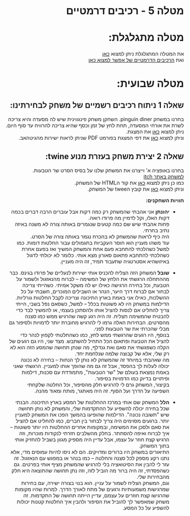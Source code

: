 <div dir='rtl' lang='he'>

# מטלה 5 - רכיבים דרמטיים
# מטלה מתגלגלת:
את המטלה המתגלגלת ניתן למצוא [כאן](https://github.com/gameDevCourse24/The-Scientist)  
ואת [הרכיבים הדרמטיים של אפשר למצוא כאן](https://github.com/gameDevCourse24/The-Scientist/blob/main/dramatic-elements.md)  
  
    
# מטלה שבועית:
## שאלה 1 ניתוח רכיבים רשמיים של משחק לבחירתינו:
בחרנו במשחק pinguin diner.
השחקן משחק פינגווינית שיש לה מסעדה והיא צריכה לשרת את אורחי המסעדה, תחת לחץ של זמן וכסף שהיא צריכה להרוויח עד סוף היום.  
ניתן למצוא [כאן](https://github.com/gameDevCourse24/Matala5DramaticElement/blob/main/pinguin%20diner.pptx) את המצגת.    
וניתן למצוא [כאן](https://github.com/gameDevCourse24/Matala5DramaticElement/blob/main/pinguin%20diner%20slides.pdf) את דפי המצגת בפורמט PDF שניתן לראות ישירות מהגיטהאב.   

## שאלה 2 יצירת משחק בעזרת מנוע twine:
בחרנו באופציה א' וייצרנו את המשחק שלנו על בסיס הסרט שר הטבעות.  
[למשחק באתר itch](https://gamedevrel2024shovhalyon.itch.io/lord-of-the-ring-text-game)  
כמו כן ניתן למצוא [כאן](https://github.com/gameDevCourse24/Matala5DramaticElement/blob/main/TheLordOfTheRing.htmlv) את קוד הHTML של המשחק.  
וניתן למצוא [כאן](https://github.com/gameDevCourse24/Matala5DramaticElement/blob/main/LordOfTheRing.tweehttps://github.com/gameDevCourse24/Matala5DramaticElement/blob/main/LordOfTheRing.twee) את קובץ הtwee של המשחק.

**חוויות השחקנים:**  
- **יהונתן**
אני אהבתי שהמשחק רק כמה דקות אבל עוברים הרבה דברים בכמה דקות האלו, וקל לדמיין מה פרודו רואה.  
פחות אהבתי שיש שם כמה קטעים שנגמרים באותה צורה לא משנה באיזה נתיב בחרתי.  
היה כיף לראות שהמשחק לא בהכרח נגמר באותה צורה של הסרט.  
עוד משהו מעניין הוא חוסר העקביות בתגמולים עבור החלטות דומות. כמו למשל כשהלכתי להתחבא פעם אחת והמשחק המשיך ואז בפעם אחרת כשהלכתי להתחבא פתאום סאורון מצא אותי. כלומר לא יכולתי לדגול באיזושהיא אסטרטגיה שתעבוד תמיד, זה היה מעניין.

- **שובל**
המשחק הזה הצליח להכניס אותי ישירות לנעליים של פרודו בגינס. כבר מההתחלה הרגשתי את הלחץ של המשימה – לברוח מהנאזגול ולשמור על הטבעת, וכל בחירה הרגישה כאילו יש לה משקל אמיתי. כשהייתי צריכה לבחור אם לברוח דרך היער, הנהר או השבילים המוכרים, חשבתי על כל ההשלכות, כאילו אני באמת בארץ התיכונה וצריכה לקבל החלטות גורליות.  
הדילמות במשחק היו לא פשוטות בכלל – למשל, כשסאם נפל בשבי, הייתי צריך להחליט אם לנסות להציל אותו ולהסתכן בעצמי, או להמשיך לבד כדי להבטיח שהמשימה תצליח. זה היה רגע קשה שהרגיש ממש כמו סצנה מהסרטים. הבחירות האלה גרמו לי להרגיש מחוברת יותר לדמויות ולסיפור גם מבלי שהכרתי את שר הטבעות לפני.  
בנוסף, היו רגעים שהרגשתי ממש לחץ, כמו כשהחלטתי לקפוץ לנהר כדי להציל את הטבעת ופתאום הכל התחיל להשתבש. מצד שני, היו גם רגעים של הקלה כשפגשתי את סאם ואת גנדלף, מה שנתן תחושה שהמסע הזה הוא לא רק שלי, אלא של קבוצה שלמה שנלחמת יחד.  
מה שאהבתי במיוחד זה שהמשחק לא נותן לך הנחות – בחירה לא נכונה יכולה לעלות לך בהפסד, אבל זה גם מה שהופך אותו למעניין. הרגשתי שאני באמת נמצאת בעולם של "שר הטבעות", מתמודדת עם סכנות, דילמות ופיתויים בדיוק כמו הדמויות בסיפור.  
בקיצור, המשחק גרם לי להרגיש חלק מהסיפור, וכל החלטה שלקחתי השפיעה על הדרך ועל הסוף. זה היה מאתגר, מותח ומאוד מהנה.

- **הלל**
המשחק שם אותי במרכז ההחלטות של המסע בארץ התיכונה. הבנתי שכל בחירה יכולה להשפיע על ההתקדמות שלי, והמשחק לא נותן תחושה שיש "תשובה נכונה". הדילמות שהופיעו בהמשך הפכו את המשחק למעניין יותר. ברגעים מסוימים היה צריך לבחור בין חברים, כמו להחליט אם להציל את סאם ולסכן את המשימה, ובמקומות אחרים ההחלטות היו יותר פשוטות – איך לברוח ואיפה להסתתר. בחלק מהשלבים חזרתי לנקודות מוכרות, וזה הרגיש קצת חוזר על עצמו, אבל עדיין היה מספיק מגוון בשביל להחזיק אותי בתוך המשחק.  
התיאורים במשחק היו ברורים ומדויקים. הם לא ניסו להיות עמוסים מדי, אלא נתנו רקע מספק לכל סצנה והחלטה – כמו בנהר או במפגש עם הנאזגול. זה עזר לי להבין את הסיטואציה בלי להרגיש שהמשחק מציף אותי בפרטים. גם כשהפסדתי, זה היה ברור מה הוביל לזה, וזה נתן תחושה שהתוצאה היא חלק מהבחירות שלי.  
וגם, המשחק הצליח לשמור על עניין. הוא בנוי בצורה ישירה, עם בחירות שמרגישות משמעותיות ורגעים של מתח לאורך הדרך. למרות שהיו מקומות שהרגישו קצת חוזרים על עצמם, עדיין הייתה תחושה של התקדמות. זה משחק שמאפשר לך להוביל את הסיפור ולהבין איך החלטות קטנות יכולות להשפיע על כל המסע.  



</div>
